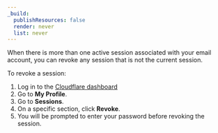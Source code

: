 ```yaml
---
_build:
  publishResources: false
  render: never
  list: never
---
```


When there is more than one active session associated with your email account, you can revoke any session that is not the current session.

To revoke a session:

1. Log in to the [Cloudflare dashboard](https://dash.cloudflare.com/login)
2. Go to **My Profile**.
3. Go to **Sessions**.
4. On a specific section, click **Revoke**.
5. You will be prompted to enter your password before revoking the session.
